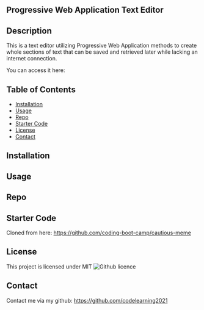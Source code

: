 ## Progressive Web Application Text Editor

## Description

This is a text editor utilizing Progressive Web Application methods to create whole sections of text that can be saved and retrieved later while lacking an internet connection.

You can access it here:

## Table of Contents

* [Installation](#installation)
* [Usage](#usage)
* [Repo](#repo)
* [Starter Code](#starter-code)
* [License](#license)
* [Contact](#contact)

## Installation

## Usage

## Repo

## Starter Code

Cloned from here: https://github.com/coding-boot-camp/cautious-meme

## License 
This project is licensed under MIT
![Github licence](http://img.shields.io/badge/license-MIT-blue.svg)

## Contact
Contact me via my github: https://github.com/codelearning2021